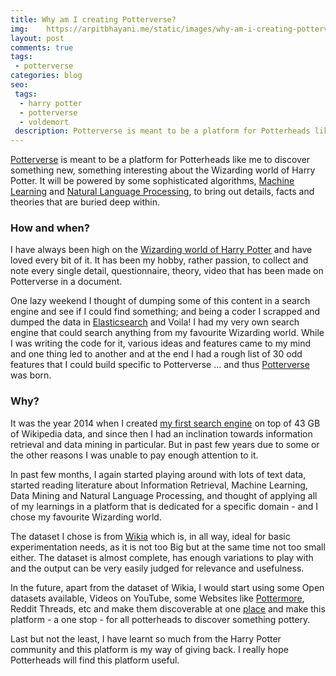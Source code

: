 ```yaml
---
title: Why am I creating Potterverse?
img:    https://arpitbhayani.me/static/images/why-am-i-creating-potterverse/explore-potterverse.png
layout: post
comments: true
tags:
 - potterverse
categories: blog
seo:
 tags:
  - harry potter
  - potterverse
  - voldemort
 description: Potterverse is meant to be a platform for Potterheads like me to discover something new, something interesting about the Wizarding world of Harry Potter.
---
```


[Potterverse](https://potterverse.arpitbhayani.me) is meant to be a platform for
Potterheads like me to discover something new, something interesting about the
Wizarding world of Harry Potter. It will be powered by some sophisticated algorithms,
[Machine Learning](https://en.wikipedia.org/wiki/Machine_learning) and
[Natural Language Processing](https://en.wikipedia.org/wiki/Natural_language_processing),
to bring out details, facts and theories that are buried deep within.


### How and when?
I have always been high on the
[Wizarding world of Harry Potter](https://en.wikipedia.org/wiki/Harry_Potter)
and have loved every bit of it. It has been my hobby, rather passion, to collect and
note every single detail, questionnaire, theory, video that has been made on
Potterverse in a document.

One lazy weekend I thought of dumping some of this content in a search engine and see
if I could find something; and being a coder I scrapped and dumped the data
in [Elasticsearch](https://www.elastic.co/) and Voila! I had my very own search engine
that could search anything from my favourite Wizarding world. While I was writing
the code for it, various ideas and features came to my mind and one thing led to
another and at the end I had a rough list of 30 odd features that I could build
specific to Potterverse ... and thus [Potterverse](https://potterverse.arpitbhayani.me)
was born.

### Why?

It was the year 2014 when I created [my first search engine](http://github.com/arpitbbhayani/wikise)
on top of 43 GB of Wikipedia data, and since then I had an inclination towards
information retrieval and data mining in particular. But in past few years due to some or the other reasons I was unable
to pay enough attention to it.

In past few months, I again started playing around with lots of text data, started reading
literature about Information Retrieval, Machine Learning, Data Mining and Natural Language Processing,
and thought of applying all of my learnings in a platform that is dedicated for a specific domain - and
I chose my favourite Wizarding world.

The dataset I chose is from [Wikia](http://harrypotter.wikia.com/wiki/Main_Page) which is, in all way,
ideal for basic experimentation needs, as it is not too Big but at the same time not too small either.
The dataset is almost complete, has enough variations to play with and the output can be very easily
judged for relevance and usefulness.

In the future, apart from the dataset of Wikia, I would start using some Open datasets available, Videos
on YouTube, some Websites like [Pottermore](https://www.pottermore.com), Reddit Threads, etc and make them
discoverable at one [place](https://potterverse.arpitbhayani.me) and make this platform - a one stop -
for all potterheads to discover something pottery.

Last but not the least, I have learnt so much from the Harry Potter community and this platform
is my way of giving back. I really hope Potterheads will find this platform useful.
